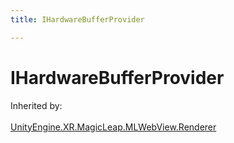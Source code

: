 ```yaml
---
title: IHardwareBufferProvider

---
```


# IHardwareBufferProvider







Inherited by: <br></br>[UnityEngine.XR.MagicLeap.MLWebView.Renderer](/versioned_docs/version-02-Aug-2023/unity-api/api/UnityEngine.XR.MagicLeap/MLWebView/UnityEngine.XR.MagicLeap.MLWebView.Renderer.md)





